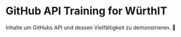 # GitHub API Training for WürthIT

Inhalte um GitHubs API und dessen Vielfältigkeit zu demonstrieren. 🥳
